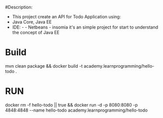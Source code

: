 #Description:
- This project create an API for Todo Application using:
- Java Core, Java EE
- IDE: -
      - Netbeans 
      - insomia 
it's an simple project for start to understand the concept of Java EE

# Build
mvn clean package && docker build -t academy.learnprogramming/hello-todo .

# RUN

docker rm -f hello-todo || true && docker run -d -p 8080:8080 -p 4848:4848 --name hello-todo academy.learnprogramming/hello-todo 
